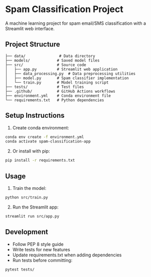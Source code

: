 # Spam Classification Project

A machine learning project for spam email/SMS classification with a Streamlit web interface.

## Project Structure
```
├── data/               # Data directory
├── models/            # Saved model files
├── src/               # Source code
│   ├── app.py         # Streamlit web application
│   ├── data_processing.py  # Data preprocessing utilities
│   ├── model.py       # Spam classifier implementation
│   └── train.py       # Model training script
├── tests/             # Test files
├── .github/           # GitHub Actions workflows
├── environment.yml    # Conda environment file
└── requirements.txt   # Python dependencies
```

## Setup Instructions

1. Create conda environment:
```bash
conda env create -f environment.yml
conda activate spam-classification-app
```

2. Or install with pip:
```bash
pip install -r requirements.txt
```

## Usage

1. Train the model:
```bash
python src/train.py
```

2. Run the Streamlit app:
```bash
streamlit run src/app.py
```

## Development

- Follow PEP 8 style guide
- Write tests for new features
- Update requirements.txt when adding dependencies
- Run tests before committing:
```bash
pytest tests/
```